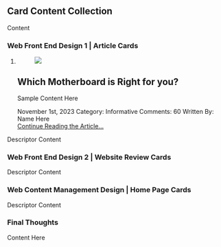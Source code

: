 ## Card Content Collection
Content

### Web Front End Design 1 | Article Cards

<ol class="wfed1-card-ol">
    <li class="wfed1-card-li">
        <figure class="wfed1-card-figure">
            <img class="wfed1-card-img" src="/wet/final-project/wet-final-project/portfolio-items/card-collection/images/motherboard-card-header.webp">
        </figure>
        <section class="wfed1-card-section">
            <h2 class="wfed1-card-h2">Which Motherboard is Right for you?</h2>
            <p class="wfed1-card-p">Sample Content Here</p>
            <div class="wfed1-card-metadata">
                <time class="wfed1-card-time" datetime="2023-11-01">November 1st, 2023</time>
                <span>Category: Informative</span>
                <span>Comments: 60</span>
                <span>Written By: Name Here</span>
            </div>
            <a href="index.html" class="wfed1-card-link">Continue Reading the Article...</a>
        </section>
    </li>
</ol>

Descriptor Content

### Web Front End Design 2 | Website Review Cards

Descriptor Content

### Web Content Management Design | Home Page Cards

Descriptor Content

### Final Thoughts
Content Here